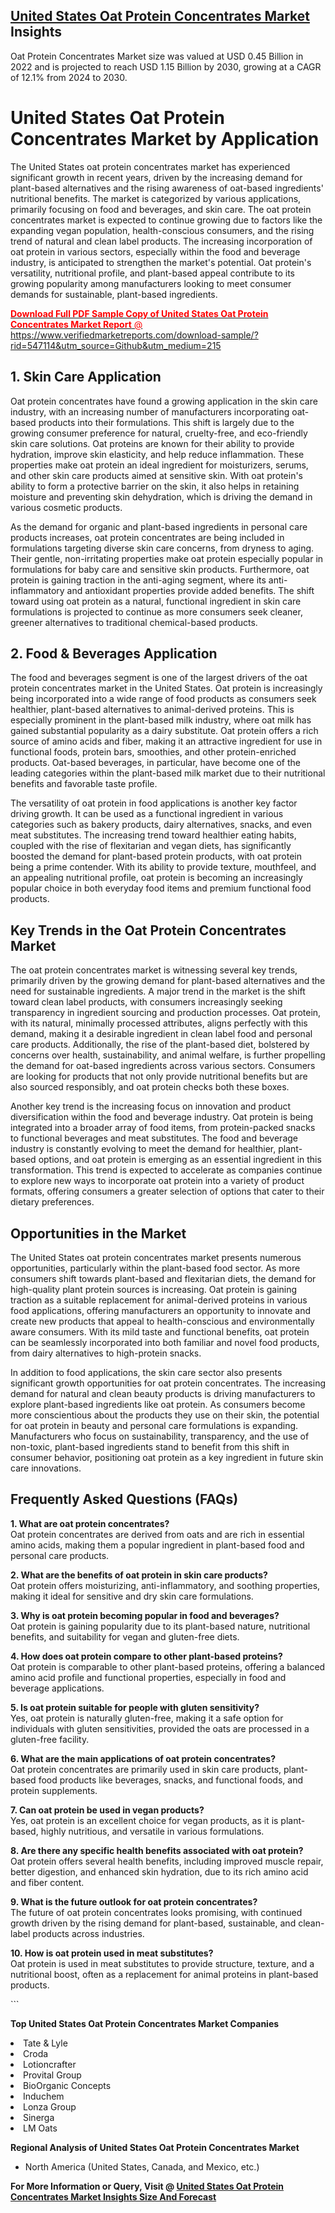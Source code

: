<h2><a href="https://www.verifiedmarketreports.com/download-sample/?rid=547114&amp;utm_source=Github&amp;utm_medium=215" target="_blank">United States Oat Protein Concentrates Market</a> Insights</h2><p>Oat Protein Concentrates Market size was valued at USD 0.45 Billion in 2022 and is projected to reach USD 1.15 Billion by 2030, growing at a CAGR of 12.1% from 2024 to 2030.</p><p><h1>United States Oat Protein Concentrates Market by Application</h1><p>The United States oat protein concentrates market has experienced significant growth in recent years, driven by the increasing demand for plant-based alternatives and the rising awareness of oat-based ingredients' nutritional benefits. The market is categorized by various applications, primarily focusing on food and beverages, and skin care. The oat protein concentrates market is expected to continue growing due to factors like the expanding vegan population, health-conscious consumers, and the rising trend of natural and clean label products. The increasing incorporation of oat protein in various sectors, especially within the food and beverage industry, is anticipated to strengthen the market's potential. Oat protein's versatility, nutritional profile, and plant-based appeal contribute to its growing popularity among manufacturers looking to meet consumer demands for sustainable, plant-based ingredients.<p><a href="#"><p><span class=""><span style="color: #ff0000;"><strong>Download Full PDF Sample Copy of United States Oat Protein Concentrates Market Report</strong> @ </span><a href="https://www.verifiedmarketreports.com/download-sample/?rid=547114&amp;utm_source=Github&amp;utm_medium=215" target="_blank">https://www.verifiedmarketreports.com/download-sample/?rid=547114&amp;utm_source=Github&amp;utm_medium=215</a></span></p></a></p><h2>1. Skin Care Application</h2><p>Oat protein concentrates have found a growing application in the skin care industry, with an increasing number of manufacturers incorporating oat-based products into their formulations. This shift is largely due to the growing consumer preference for natural, cruelty-free, and eco-friendly skin care solutions. Oat proteins are known for their ability to provide hydration, improve skin elasticity, and help reduce inflammation. These properties make oat protein an ideal ingredient for moisturizers, serums, and other skin care products aimed at sensitive skin. With oat protein's ability to form a protective barrier on the skin, it also helps in retaining moisture and preventing skin dehydration, which is driving the demand in various cosmetic products.<p>As the demand for organic and plant-based ingredients in personal care products increases, oat protein concentrates are being included in formulations targeting diverse skin care concerns, from dryness to aging. Their gentle, non-irritating properties make oat protein especially popular in formulations for baby care and sensitive skin products. Furthermore, oat protein is gaining traction in the anti-aging segment, where its anti-inflammatory and antioxidant properties provide added benefits. The shift toward using oat protein as a natural, functional ingredient in skin care formulations is projected to continue as more consumers seek cleaner, greener alternatives to traditional chemical-based products.</p><h2>2. Food & Beverages Application</h2><p>The food and beverages segment is one of the largest drivers of the oat protein concentrates market in the United States. Oat protein is increasingly being incorporated into a wide range of food products as consumers seek healthier, plant-based alternatives to animal-derived proteins. This is especially prominent in the plant-based milk industry, where oat milk has gained substantial popularity as a dairy substitute. Oat protein offers a rich source of amino acids and fiber, making it an attractive ingredient for use in functional foods, protein bars, smoothies, and other protein-enriched products. Oat-based beverages, in particular, have become one of the leading categories within the plant-based milk market due to their nutritional benefits and favorable taste profile.<p>The versatility of oat protein in food applications is another key factor driving growth. It can be used as a functional ingredient in various categories such as bakery products, dairy alternatives, snacks, and even meat substitutes. The increasing trend toward healthier eating habits, coupled with the rise of flexitarian and vegan diets, has significantly boosted the demand for plant-based protein products, with oat protein being a prime contender. With its ability to provide texture, mouthfeel, and an appealing nutritional profile, oat protein is becoming an increasingly popular choice in both everyday food items and premium functional food products.</p><h2>Key Trends in the Oat Protein Concentrates Market</h2><p>The oat protein concentrates market is witnessing several key trends, primarily driven by the growing demand for plant-based alternatives and the need for sustainable ingredients. A major trend in the market is the shift toward clean label products, with consumers increasingly seeking transparency in ingredient sourcing and production processes. Oat protein, with its natural, minimally processed attributes, aligns perfectly with this demand, making it a desirable ingredient in clean label food and personal care products. Additionally, the rise of the plant-based diet, bolstered by concerns over health, sustainability, and animal welfare, is further propelling the demand for oat-based ingredients across various sectors. Consumers are looking for products that not only provide nutritional benefits but are also sourced responsibly, and oat protein checks both these boxes.<p>Another key trend is the increasing focus on innovation and product diversification within the food and beverage industry. Oat protein is being integrated into a broader array of food items, from protein-packed snacks to functional beverages and meat substitutes. The food and beverage industry is constantly evolving to meet the demand for healthier, plant-based options, and oat protein is emerging as an essential ingredient in this transformation. This trend is expected to accelerate as companies continue to explore new ways to incorporate oat protein into a variety of product formats, offering consumers a greater selection of options that cater to their dietary preferences.</p><h2>Opportunities in the Market</h2><p>The United States oat protein concentrates market presents numerous opportunities, particularly within the plant-based food sector. As more consumers shift towards plant-based and flexitarian diets, the demand for high-quality plant protein sources is increasing. Oat protein is gaining traction as a suitable replacement for animal-derived proteins in various food applications, offering manufacturers an opportunity to innovate and create new products that appeal to health-conscious and environmentally aware consumers. With its mild taste and functional benefits, oat protein can be seamlessly incorporated into both familiar and novel food products, from dairy alternatives to high-protein snacks.<p>In addition to food applications, the skin care sector also presents significant growth opportunities for oat protein concentrates. The increasing demand for natural and clean beauty products is driving manufacturers to explore plant-based ingredients like oat protein. As consumers become more conscientious about the products they use on their skin, the potential for oat protein in beauty and personal care formulations is expanding. Manufacturers who focus on sustainability, transparency, and the use of non-toxic, plant-based ingredients stand to benefit from this shift in consumer behavior, positioning oat protein as a key ingredient in future skin care innovations.</p><h2>Frequently Asked Questions (FAQs)</h2><p><strong>1. What are oat protein concentrates?</strong><br>Oat protein concentrates are derived from oats and are rich in essential amino acids, making them a popular ingredient in plant-based food and personal care products.</p><p><strong>2. What are the benefits of oat protein in skin care products?</strong><br>Oat protein offers moisturizing, anti-inflammatory, and soothing properties, making it ideal for sensitive and dry skin care formulations.</p><p><strong>3. Why is oat protein becoming popular in food and beverages?</strong><br>Oat protein is gaining popularity due to its plant-based nature, nutritional benefits, and suitability for vegan and gluten-free diets.</p><p><strong>4. How does oat protein compare to other plant-based proteins?</strong><br>Oat protein is comparable to other plant-based proteins, offering a balanced amino acid profile and functional properties, especially in food and beverage applications.</p><p><strong>5. Is oat protein suitable for people with gluten sensitivity?</strong><br>Yes, oat protein is naturally gluten-free, making it a safe option for individuals with gluten sensitivities, provided the oats are processed in a gluten-free facility.</p><p><strong>6. What are the main applications of oat protein concentrates?</strong><br>Oat protein concentrates are primarily used in skin care products, plant-based food products like beverages, snacks, and functional foods, and protein supplements.</p><p><strong>7. Can oat protein be used in vegan products?</strong><br>Yes, oat protein is an excellent choice for vegan products, as it is plant-based, highly nutritious, and versatile in various formulations.</p><p><strong>8. Are there any specific health benefits associated with oat protein?</strong><br>Oat protein offers several health benefits, including improved muscle repair, better digestion, and enhanced skin hydration, due to its rich amino acid and fiber content.</p><p><strong>9. What is the future outlook for oat protein concentrates?</strong><br>The future of oat protein concentrates looks promising, with continued growth driven by the rising demand for plant-based, sustainable, and clean-label products across industries.</p><p><strong>10. How is oat protein used in meat substitutes?</strong><br>Oat protein is used in meat substitutes to provide structure, texture, and a nutritional boost, often as a replacement for animal proteins in plant-based products.</p>```</p><p><strong>Top United States Oat Protein Concentrates Market Companies</strong></p><div data-test-id=""><p><li>Tate & Lyle</li><li> Croda</li><li> Lotioncrafter</li><li> Provital Group</li><li> BioOrganic Concepts</li><li> Induchem</li><li> Lonza Group</li><li> Sinerga</li><li> LM Oats</li></p><div><strong>Regional Analysis of&nbsp;United States Oat Protein Concentrates Market</strong></div><ul><li dir="ltr"><p dir="ltr">North America&nbsp;(United States, Canada, and Mexico, etc.)</p></li></ul><p><strong>For More Information or Query, Visit @&nbsp;</strong><strong><a href="https://www.verifiedmarketreports.com/product/oat-protein-concentrates-market-size-and-forecast/?utm_source=Github&amp;utm_medium=215" target="_blank">United States Oat Protein Concentrates Market Insights Size And Forecast</a></strong></p></div>
